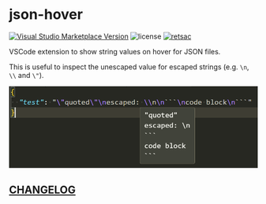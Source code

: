 # json-hover

[![Visual Studio Marketplace Version](https://img.shields.io/visual-studio-marketplace/v/DiscreteTom.json-hover?style=flat-square)](https://marketplace.visualstudio.com/items?itemName=DiscreteTom.json-hover)
![license](https://img.shields.io/github/license/DiscreteTom/json-hover?style=flat-square)
[![retsac](https://img.shields.io/badge/built_with-retsac-blue?style=flat-square)](https://github.com/DiscreteTom/retsac)

VSCode extension to show string values on hover for JSON files.

This is useful to inspect the unescaped value for escaped strings (e.g. `\n`, `\\` and `\"`).

![Example](img/example.png)

## [CHANGELOG](https://github.com/DiscreteTom/json-hover/blob/main/CHANGELOG.md)

